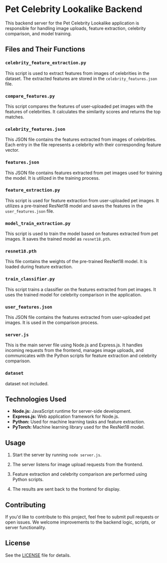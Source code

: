 # Pet Celebrity Lookalike Backend

This backend server for the Pet Celebrity Lookalike application is responsible for handling image uploads, feature extraction, celebrity comparison, and model training.

## Files and Their Functions

### `celebrity_feature_extraction.py`

This script is used to extract features from images of celebrities in the dataset. The extracted features are stored in the `celebrity_features.json` file.

### `compare_features.py`

This script compares the features of user-uploaded pet images with the features of celebrities. It calculates the similarity scores and returns the top matches.

### `celebrity_features.json`

This JSON file contains the features extracted from images of celebrities. Each entry in the file represents a celebrity with their corresponding feature vector.

### `features.json`

This JSON file contains features extracted from pet images used for training the model. It is utilized in the training process.

### `feature_extraction.py`

This script is used for feature extraction from user-uploaded pet images. It utilizes a pre-trained ResNet18 model and saves the features in the `user_features.json` file.

### `model_train_extraction.py`

This script is used to train the model based on features extracted from pet images. It saves the trained model as `resnet18.pth`.

### `resnet18.pth`

This file contains the weights of the pre-trained ResNet18 model. It is loaded during feature extraction.

### `train_classifier.py`

This script trains a classifier on the features extracted from pet images. It uses the trained model for celebrity comparison in the application.

### `user_features.json`

This JSON file contains the features extracted from user-uploaded pet images. It is used in the comparison process.

### `server.js`

This is the main server file using Node.js and Express.js. It handles incoming requests from the frontend, manages image uploads, and communicates with the Python scripts for feature extraction and celebrity comparison.

### `dataset`

dataset not included. 

## Technologies Used

- **Node.js:** JavaScript runtime for server-side development.
- **Express.js:** Web application framework for Node.js.
- **Python:** Used for machine learning tasks and feature extraction.
- **PyTorch:** Machine learning library used for the ResNet18 model.

## Usage

1. Start the server by running `node server.js`.

2. The server listens for image upload requests from the frontend.

3. Feature extraction and celebrity comparison are performed using Python scripts.

4. The results are sent back to the frontend for display.

## Contributing

If you'd like to contribute to this project, feel free to submit pull requests or open issues. We welcome improvements to the backend logic, scripts, or server functionality.

## License

See the [LICENSE](https://choosealicense.com/no-permission/) file for details.
